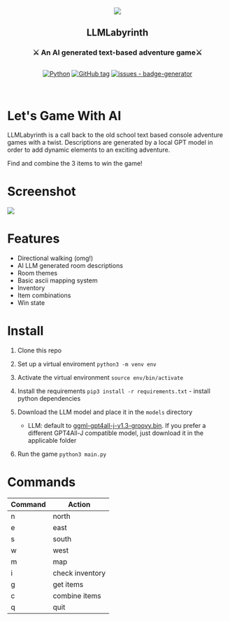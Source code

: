 <br/>

<div align="center" style="margin: 30px;">
	<img src="https://raw.githubusercontent.com/ronaldstoner/LLMLabyrinth/master/img/logo.png" align="center" /> 
	<br />
	<h2>LLMLabyrinth</h2>
	<h3>⚔️ An AI generated text-based adventure game⚔️</h3>
</div>

<div align="center">

[![Python](https://img.shields.io/badge/python-3670A0?style=for-the-badge&logo=python&logoColor=ffdd54)](https://www.python.org/)
[![GitHub tag](https://img.shields.io/github/tag/ronaldstoner/LLMLabyrinth?include_prereleases=&sort=semver)](https://github.com/ronaldstoner/LLMLabyrinth/releases/) [![issues - badge-generator](https://img.shields.io/github/issues/ronaldstoner/LLMLabyrinth)](https://github.com/ronaldstoner/LLMLabyrinth)

</div>

<br/>

# Let's Game With AI
LLMLabyrinth is a call back to the old school text based console adventure games with a twist. Descriptions are generated by a local GPT model in order to add dynamic elements to an exciting adventure. 

Find and combine the 3 items to win the game!

# Screenshot
<img src="https://raw.githubusercontent.com/ronaldstoner/LLMLabyrinth/master/img/game.png" align="center" /> 

# Features
- Directional walking (omg!)
- AI LLM generated room descriptions
- Room themes
- Basic ascii mapping system
- Inventory
- Item combinations
- Win state
 	
# Install

1. Clone this repo
2. Set up a virtual enviroment
	`python3 -m venv env`
3. Activate the virtual environment
	`source env/bin/activate`
4. Install the requirements
	`pip3 install -r requirements.txt` - install python dependencies
5.  Download the LLM model and place it in the `models` directory
	- LLM: default to [ggml-gpt4all-j-v1.3-groovy.bin](https://gpt4all.io/models/ggml-gpt4all-j-v1.3-groovy.bin). If you prefer a different GPT4All-J compatible model, just download it in the applicable folder

6. Run the game
	`python3 main.py`

# Commands
| Command | Action |
|--|--|
| n | north |
| e | east |
| s | south |
| w | west |
| m | map |
| i | check inventory |
| g | get items |
| c | combine items |
| q | quit |
